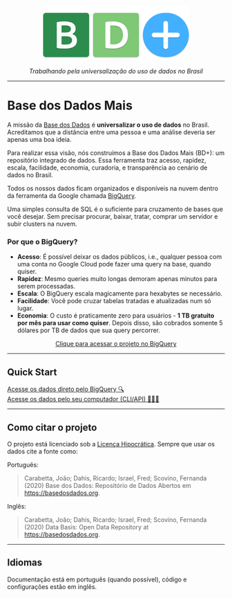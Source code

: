 <!-- Header -->
<p align="center">
  <a href="https://basedosdados.github.io/mais/">
    <img src="images/bdmais_logo.png" width="340" alt="Base dos Dados Mais">
  </a>
</p>

<p align="center">
    <em>Trabalhando pela universalização do uso de dados no Brasil</em>
</p>

---

# Base dos Dados Mais

A missão da [Base dos Dados](https://basedosdados.org/) é **universalizar o uso de dados** no Brasil. Acreditamos que a distância entre uma pessoa e uma análise deveria ser apenas uma boa ideia.

Para realizar essa visão, nós construímos a Base dos Dados Mais (BD+): um repositório integrado de dados. Essa ferramenta traz acesso, rapidez, escala, facilidade, economia, curadoria, e transparência ao cenário de dados no Brasil.

Todos os nossos dados ficam organizados e disponíveis na nuvem dentro da ferramenta da Google chamada [BigQuery](https://cloud.google.com/bigquery).

Uma simples consulta de SQL é o suficiente para cruzamento de bases que você desejar. Sem precisar procurar, baixar, tratar, comprar um servidor e subir clusters na nuvem.

### Por que o BigQuery?

- **Acesso**: É possível deixar os dados públicos, i.e., qualquer
  pessoa com uma conta no Google Cloud pode fazer uma query na base,
  quando quiser.
- **Rapidez**: Mesmo queries muito longas demoram apenas minutos para
  serem processadas.
- **Escala**: O BigQuery escala magicamente para hexabytes se necessário.
- **Facilidade**: Você pode cruzar tabelas tratadas e atualizadas num só lugar.
- **Economia**: O custo é praticamente zero para usuários - **1
  TB gratuito por mês para usar como quiser**. Depois disso, são cobrados
  somente 5 dólares por TB de dados que sua query percorrer.

<div align="center">
    <a align="center"
    href="https://console.cloud.google.com/bigquery?p=basedosdados&page=project"
    title="{{ lang.t('source.link.title')}}" class="md-button">
        Clique para acessar o projeto no BigQuery
    </a>
</div>


----

## Quick Start

<div class="row">
    <div class="column">
    <a style="width: 90%; text-align: center;"
    href="/mais/access_data_bq/"
    title="{{ lang.t('source.link.title')}}" class="md-button">
        Acesse os dados direto pelo BigQuery 🔍
    </a>
    </div>
    <div class="column">
    <a style="width: 90%; text-align: center;"
    href="/mais/access_data_local/"
    title="{{ lang.t('source.link.title')}}" class="md-button">
        Acesse os dados pelo seu computador (CLI/API) 👩🏻‍💻
    </a>
    </div>
</div>

-----
## Como citar o projeto

O projeto está licenciado sob a [Licença Hipocrática](https://firstdonoharm.dev/version/2/1/license.html). Sempre que usar os dados cite a fonte como:

Português:
> Carabetta, João; Dahis, Ricardo; Israel, Fred; Scovino, Fernanda (2020) Base dos Dados: Repositório de Dados Abertos em https://basedosdados.org.

Inglês:
> Carabetta, João; Dahis, Ricardo; Israel, Fred; Scovino, Fernanda (2020) Data Basis: Open Data Repository at https://basedosdados.org.

-----
## Idiomas

Documentação está em português (quando possível), código e configurações estão em inglês.
